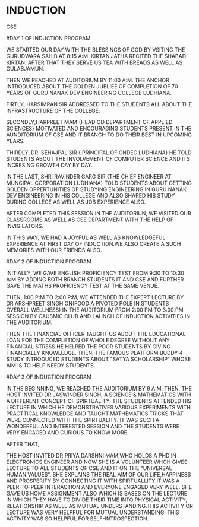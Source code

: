 # INDUCTION
CSE


#DAY 1 OF INDUCTION PROGRAM 


WE STARTED OUR DAY WITH THE BLESSINGS OF GOD BY VSITING THE GURUDWARA SAHIB AT 8:15 A:M. KIRTAN JATHA RECITED THE SHABAD KIRTAN. AFTER THAT THEY SERVE US TEA WITH BREADS AS WELL AS GULABJAMUN.


THEN WE REACHED AT AUDITORIUM BY 11:00 A:M. THE ANCHOR INTRODUCED ABOUT THE GOLDEN JUBLIEE OF COMPLETION OF 70 YEARS OF GURU NANAK DEV ENGINEERING COLLEGE LUDHIANA.

FIRTLY, HARSIMRAN SIR ADDRESSED TO THE STUDENTS ALL ABOUT THE INFRASTRUCTURE OF THE COLLEGE.


SECONDLY,HARPREET MAM {HEAD OD DEPARTMENT OF APPLIED SCIENCES} MOTIVATED AND ENCOURAGING STUDENTS PRESENT IN THE AUNDITORIUM OF CSE AND IT BRANCH TO DO THEIR BEST IN UPCOMING YEARS.


THIRDLY, DR. SEHAJPAL  SIR { PRINCIPAL OF GNDEC LUDHIANA} HE TOLD STUDENTS ABOUT THE INVOLVEMENT OF COMPUTER SCIENCE AND ITS INCRESING GROWTH DAY BY DAY.

IN THE LAST, SHRI RAVINDER GARG SIR {THE CHIEF ENGINEER AT MUNCIPAL CORPORATION LUDHIANA} TOLD STUDENTS ABOUT GETTING GOLDEN OPPERTUNITIES OF STUDYING ENGINEERING IN GURU NANAK DEV ENGINEERING IN HIS COLLEGE AND ALSO SHARED HIS STUDY DURING COLLEGE AS WELL AS JOB EXPERIENCE ALSO.


AFTER COMPLETED THIS SESSION IN THE AUDITORIUN, WE VISITED OUR CLASSROOMS AS WELL AS CSE DEPARTMENT WITH THE HELP OF INVIGILATORS.

IN THIS WAY, WE HAD A JOYFUL AS WELL AS KNOWLEDGEFUL EXPERIENCE AT FIRST DAY OF INDUCTION.WE ALSO CREATE A SUCH MEMORIES WITH OUR FRIENDS ALSO.

#DAY 2 OF INDUCTION PROGRAM

INITIALLY, WE GAVE ENGLISH PROFICIENCY TEST FROM 9:30 TO 10:30 A:M BY ADDING BOTH BRANCH STUDENTS IT AND CSE AND FURTHER GAVE THE MATHS PROFICIENCY TEST AT THE SAME VENUE.

THEN, 1:00 P:M TO 2:00 P:M, WE ATTENDED THE EXPERT LECTURE BY DR.ARSHPREET SINGH ON(FOOD:A PIVOTED POLE IN STUDENTS OVERALL WELLNESS) IN THE AUDITORIUM FROM 2:00 PM TO 3:00 PM SESSION BY CAUSMIC CLUB AND LAUNCH OF INDUCTION ACTIVITIES IN THE AUDITORIUM.


THEN THE FINANCIAL OFFICER TAUGHT US ABOUT THE EDUCATIONAL LOAN FOR THE COMPLETION OF WHOLE DEGREE WITHOUT ANY FINANCIAL STRESS.HE HELPED THE POOR STUDENTS BY GIVING FINANCIALLY KNOWLEDGE. THEN, THE FAMOUS PLATFORM BUDDY 4 STUDY INTRODUCED STUDENTS ABOUT "SATYA SCHOLARSHIP" WHOSE AIM IS TO HELP NEEDY STUDENTS.


#DAY 3 OF INDUCTION PROGRAM


IN THE BEGINNING, WE REACHED THE AUDITORIUM BY 9 A:M. THEN, THE HOST INVITED DR.JASWINDER SINGH, A SCIENCE & MATHEMATICS WITH A DIFFERENT CONCEPT OF SPIRTUALITY. THE STUDENTS ATTENDED HIS LECTURE IN WHICH HE DEMONSTRATIVES VARIOUS EXPERIMENTS WITH PRACTTICAL KNOWLEDGE AND TAUGHT MATHEMATICS TRICKS THAT WERE CONNECTED WITH THE SPIRTUALITY. IT WAS SUCH A WONDERFUL AND INTERESTED SESSION AND THE STUDENTS WERE VERY ENGAGED AND CURIOUS TO KNOW MORE...

AFTER THAT,

THE HOST INVITED DR.PRIYA DARSHNI MAM,WHO HOLDS A PHD IN ELECTRONICS ENGINEER AND NOW SHE IS A VOLUNTEER WHOH GIVES LECTURE TO ALL STUDENTS OF CSE AND IT  ON THE "UNIVERSAL HUMAN VALUES". SHE EXPLAINS THE REAL AIM OF OUR LIFE,HAPPINESS AND PROSPERITY BY CONNECTING IT WITH SPIRTUALLITY.IT WAS A PEER-TO-PEER INTERACTION AND EVERYONE ENGAGED VERY WELL. SHE GAVE US HOME ASSIGNMENT ALSO WHICH IS BASES ON THE LECTURE IN WHICH THEY HAVE TO DIVIDE THEIR TIME INTO PHYSICAL ACTIVITY, RELATIONSHIP AS WELL AS MUTUAL UNDERSTANDING.THIS ACTIVITY OR LECTURE WAS VERY HELPFUL FOR MUTUAL UNDERSTANDING. THIS ACTIVITY WAS SO HELPFUL FOR SELF-INTROSPECTION.



 
